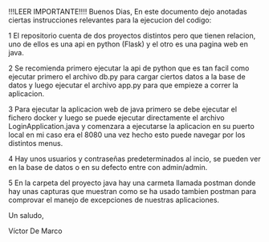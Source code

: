 !!!LEER IMPORTANTE!!!! Buenos Dias, En este documento dejo anotadas ciertas instrucciones relevantes para la ejecucion del codigo:

1 El repositorio cuenta de dos proyectos distintos pero que tienen relacion, uno de ellos es una api en python (Flask) y el otro es una pagina web en java.

2 Se recomienda primero ejecutar la api de python que es tan facil como ejecutar primero el archivo db.py para cargar ciertos datos a la base de datos y luego ejecutar el archivo app.py para que empieze a correr la aplicacion.

3 Para ejecutar la aplicacion web de java primero se debe ejecutar el fichero docker y luego se puede ejecutar directamente el archivo LoginApplication.java y comenzara a ejecutarse la aplicacion en su puerto local en mi caso era el 8080 una vez hecho esto puede navegar por los distintos menus.

4 Hay unos usuarios y contraseñas predeterminados al incio, se pueden ver en la base de datos o en su defecto entre con admin/admin.

5 En la carpeta del proyecto java hay una carmeta llamada postman donde hay unas capturas que muestran como se ha usado tambien postman para comprovar el manejo de excepciones de nuestras aplicaciones.

Un saludo,

Víctor De Marco